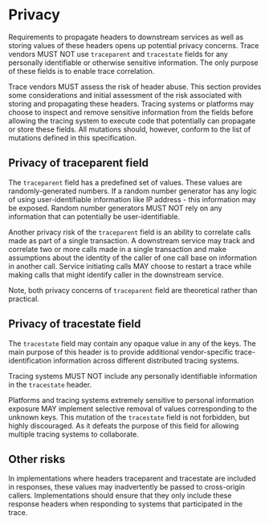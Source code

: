 # Privacy

Requirements to propagate headers to downstream services as well as storing values of these headers opens up potential privacy concerns. Trace vendors MUST NOT use `traceparent` and `tracestate` fields for any personally identifiable or otherwise sensitive information. The only purpose of these fields is to enable trace correlation.

Trace vendors MUST assess the risk of header abuse. This section provides some considerations and initial assessment of the risk associated with storing and propagating these headers. Tracing systems or platforms may choose to inspect and remove sensitive information from the fields before allowing the tracing system to execute code that potentially can propagate or store these fields. All mutations should, however, conform to the list of mutations defined in this specification.

## Privacy of traceparent field

The `traceparent` field has a predefined set of values. These values are randomly-generated numbers. If a random number generator has any logic of using user-identifiable information like IP address - this information may be exposed. Random number generators MUST NOT rely on any information that can potentially be user-identifiable.

Another privacy risk of the `traceparent` field is an ability to correlate calls made as part of a single transaction. A downstream service may track and correlate two or more calls made in a single transaction and make assumptions about the identity of the caller of one call base on information in another call. Service initiating calls MAY choose to restart a trace while making calls that might identify caller in the downstream service.

Note, both privacy concerns of `traceparent` field are theoretical rather than practical.

## Privacy of tracestate field

The  `tracestate` field may contain any opaque value in any of the keys. The main purpose of this header is to provide additional vendor-specific trace-identification information across different distributed tracing systems. 

Tracing systems MUST NOT include any personally identifiable information in the `tracestate` header.

Platforms and tracing systems extremely sensitive to personal information exposure MAY implement selective removal of values corresponding to the unknown keys. This mutation of the `tracestate` field is not forbidden, but highly discouraged. As it defeats the purpose of this field for allowing multiple tracing systems to collaborate.

## Other risks

In implementations where headers traceparent and tracestate are included in
responses, these values may inadvertently be passed to cross-origin callers.
Implementations should ensure that they only include these response headers when
responding to systems that participated in the trace.
